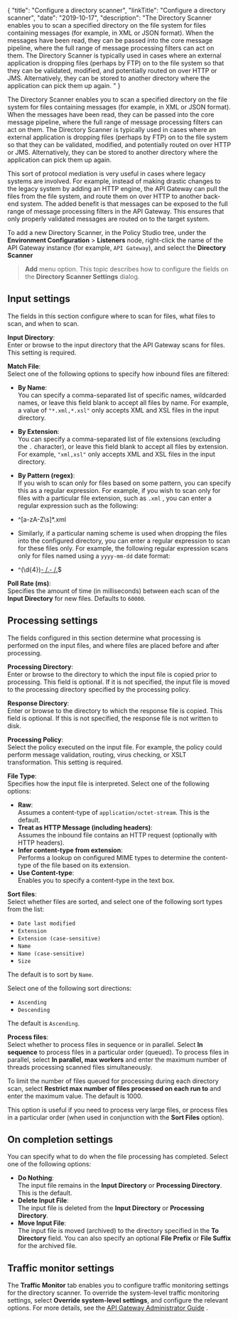 {
"title": "Configure a directory scanner",
"linkTitle": "Configure a directory scanner",
"date": "2019-10-17",
"description": "The Directory Scanner enables you to scan a specified directory on the file system for files containing messages (for example, in XML or JSON format). When the messages have been read, they can be passed into the core message pipeline, where the full range of message processing filters can act on them. The Directory Scanner is typically used in cases where an external application is dropping files (perhaps by FTP) on to the file system so that they can be validated, modified, and potentially routed on over HTTP or JMS. Alternatively, they can be stored to another directory where the application can pick them up again. "
}
﻿

The Directory Scanner enables you to scan a specified directory on the file system for files containing messages (for example, in XML or JSON format). When the messages have been read, they can be passed into the core message pipeline, where the full range of message processing filters can act on them. The Directory Scanner is typically used in cases where an external application is dropping files (perhaps by FTP) on to the file system so that they can be validated, modified, and potentially routed on over HTTP or JMS. Alternatively, they can be stored to another directory where the application can pick them up again.

This sort of protocol mediation is very useful in cases where legacy systems are involved. For example, instead of making drastic changes to the legacy system by adding an HTTP engine, the API Gateway can pull the files from the file system, and route them on over HTTP to another back-end system. The added benefit is that messages can be exposed to the full range of message processing filters in the API Gateway. This ensures that only properly validated messages are routed on to the target system.

To add a new Directory Scanner, in the Policy Studio tree, under the **Environment Configuration** > **Listeners**
node, right-click the name of the API Gateway instance (for example, `API Gateway`), and select the **Directory Scanner**
> **Add**
menu option. This topic describes how to configure the fields on the **Directory Scanner Settings**
dialog.

Input settings
--------------

The fields in this section configure where to scan for files, what files to scan, and when to scan.

**Input Directory**:\
Enter or browse to the input directory that the API Gateway scans for files. This setting is required.

**Match File**:\
Select one of the following options to specify how inbound files are filtered:

-   **By Name**:\
    You can specify a comma-separated list of specific names, wildcarded names, or leave this field blank to accept all files by name. For example, a value of `"*.xml,*.xsl"`
    only accepts XML and XSL files in the input directory.
-   **By Extension**:\
    You can specify a comma-separated list of file extensions (excluding the `.`
    character), or leave this field blank to accept all files by extension. For example, `"xml,xsl"`
    only accepts XML and XSL files in the input directory.
-   **By Pattern (regex)**:\
    If you wish to scan only for files based on some pattern, you can specify this as a regular expression. For example, if you wish to scan only for files with a particular file extension, such as `.xml`
    , you can enter a regular expression such as the following:
-   ^[a-zA-Z\s]*.xml

-   Similarly, if a particular naming scheme is used when dropping the files into the configured directory, you can enter a regular expression to scan for these files only. For example, the following regular expression scans only for files named using a `yyyy-mm-dd`
    date format:
-   ^(\d{4})[- /.]((1[012])|(0?[1-9]))[- /.]((3[01])|([012]?[1-9])|([12]0))$

**Poll Rate (ms)**:\
Specifies the amount of time (in milliseconds) between each scan of the **Input Directory**
for new files. Defaults to `60000`.

Processing settings
-------------------

The fields configured in this section determine what processing is performed on the input files, and where files are placed before and after processing.

**Processing Directory**:\
Enter or browse to the directory to which the input file is copied prior to processing. This field is optional. If it is not specified, the input file is moved to the processing directory specified by the processing policy.

**Response Directory**:\
Enter or browse to the directory to which the response file is copied. This field is optional. If this is not specified, the response file is not written to disk.

**Processing Policy**:\
Select the policy executed on the input file. For example, the policy could perform message validation, routing, virus checking, or XSLT transformation. This setting is required.

**File Type**:\
Specifies how the input file is interpreted. Select one of the following options:

-   **Raw**:\
    Assumes a content-type of `application/octet-stream`. This is the default.
-   **Treat as HTTP Message (including headers)**:\
    Assumes the inbound file contains an HTTP request (optionally with HTTP headers).
-   **Infer content-type from extension**:\
    Performs a lookup on configured MIME types to determine the content-type of the file based on its extension.
-   **Use Content-type**:\
    Enables you to specify a content-type in the text box.

**Sort files**:\
Select whether files are sorted, and select one of the following sort types from the list:

-   `Date last modified`
-   `Extension`
-   `Extension (case-sensitive)`
-   `Name`
-   `Name (case-sensitive)`
-   `Size`

The default is to sort by `Name`.

Select one of the following sort directions:

-   `Ascending`
-   `Descending`

The default is `Ascending`.

**Process files**:\
Select whether to process files in sequence or in parallel. Select **In sequence**
to process files in a particular order (queued). To process files in parallel, select **In parallel, max workers** and enter the maximum number of threads processing scanned files simultaneously.

To limit the number of files queued for processing during each directory scan, select **Restrict max number of files processed on each run to** and enter the maximum value. The default is 1000.

This option is useful if you need to process very large files, or process files in a particular order (when used in conjunction with the **Sort Files**
option).

On completion settings
----------------------

You can specify what to do when the file processing has completed. Select one of the following options:

-   **Do Nothing**:\
    The input file remains in the **Input Directory**
    or **Processing Directory**. This is the default.
-   **Delete Input File**:\
    The input file is deleted from the **Input Directory**
    or **Processing Directory**.
-   **Move Input File**:\
    The input file is moved (archived) to the directory specified in the **To Directory**
    field. You can also specify an optional **File Prefix**
    or **File Suffix**
    for the archived file.

Traffic monitor settings
------------------------

The **Traffic Monitor**
tab enables you to configure traffic monitoring settings for the directory scanner. To override the system-level traffic monitoring settings, select **Override system-level settings**, and configure the relevant options. For more details, see the
[API Gateway Administrator Guide](/bundle/APIGateway_77_AdministratorGuide_allOS_en_HTML5/)
.
